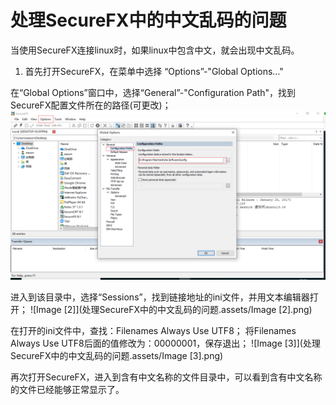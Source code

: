 # 处理SecureFX中的中文乱码的问题
当使用SecureFX连接linux时，如果linux中包含中文，就会出现中文乱码。
1. 首先打开SecureFX，在菜单中选择
    “Options”-"Global Options…"

在“Global Options”窗口中，选择“General”-"Configuration Path"，找到SecureFX配置文件所在的路径(可更改)；
![Image](处理SecureFX中的中文乱码的问题.assets/Image.png)


进入到该目录中，选择“Sessions”，找到链接地址的ini文件，并用文本编辑器打开；
![Image [2]](处理SecureFX中的中文乱码的问题.assets/Image [2].png)

在打开的ini文件中，查找：Filenames Always Use UTF8；
将Filenames Always Use UTF8后面的值修改为：00000001，保存退出；
![Image [3]](处理SecureFX中的中文乱码的问题.assets/Image [3].png)


再次打开SecureFX，进入到含有中文名称的文件目录中，可以看到含有中文名称的文件已经能够正常显示了。